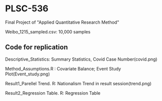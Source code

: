 # PLSC-536
Final Project of "Applied Quantitative Research Method"

Weibo_1215_sampled.csv: 10,000 samples

## Code for replication

Descriptive_Statistics: Summary Statistics, Covid Case Number(covid.png)

Method_Assumptions.R : Covariate Balance; Event Study Plot(Event_study.png)

Result1_Parellel Trend. R: Nationalism Trend in result session(trend.png)

Result2_Regression Table. R: Regression Table
